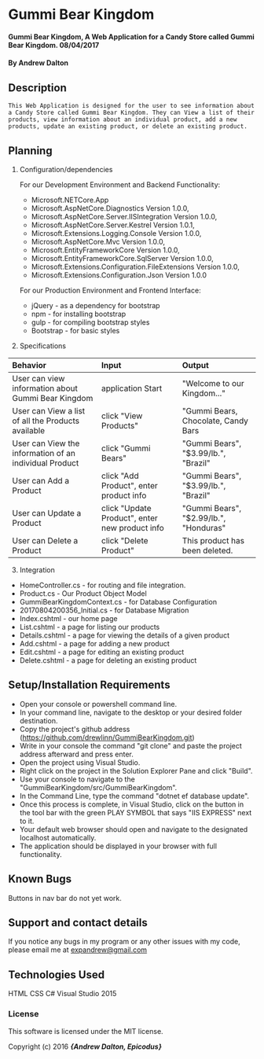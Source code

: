 # Gummi Bear Kingdom

#### Gummi Bear Kingdom, A Web Application for a Candy Store called Gummi Bear Kingdom. 08/04/2017

#### By Andrew Dalton

## Description

	This Web Application is designed for the user to see information about a Candy Store called Gummi Bear Kingdom. They can View a list of their products, view information about an individual product, add a new products, update an existing product, or delete an existing product.

## Planning

1. Configuration/dependencies

	For our Development Environment and Backend Functionality:
	* Microsoft.NETCore.App
	* Microsoft.AspNetCore.Diagnostics Version 1.0.0,
	* Microsoft.AspNetCore.Server.IISIntegration Version 1.0.0,
	* Microsoft.AspNetCore.Server.Kestrel Version 1.0.1,
	* Microsoft.Extensions.Logging.Console Version 1.0.0,
	* Microsoft.AspNetCore.Mvc Version 1.0.0,
	* Microsoft.EntityFrameworkCore Version 1.0.0,
	* Microsoft.EntityFrameworkCore.SqlServer Version 1.0.0,
	* Microsoft.Extensions.Configuration.FileExtensions Version 1.0.0,
	* Microsoft.Extensions.Configuration.Json Version 1.0.0
	
	For our Production Environment and Frontend Interface:
	* jQuery - as a dependency for bootstrap
	* npm - for installing bootstrap
	* gulp - for compiling bootstrap styles
	* Bootstrap - for basic styles

  2. Specifications

  | Behavior | Input | Output |
  | :--------| :---- | :------|
  | User can view information about Gummi Bear Kingdom | application Start | "Welcome to our Kingdom..." |
  | User can View a list of all the Products available | click "View Products" | "Gummi Bears, Chocolate, Candy Bars |
  | User can View the information of an individual Product | click "Gummi Bears" | "Gummi Bears", "$3.99/lb.", "Brazil" |
  | User can Add a Product | click "Add Product", enter product info | "Gummi Bears", "$3.99/lb.", "Brazil" |
  | User can Update a Product | click "Update Product", enter new product info | "Gummi Bears", "$2.99/lb.", "Honduras" |
  | User can Delete a Product | click "Delete Product" | This product has been deleted. |

3. Integration
  * HomeController.cs - for routing and file integration.
  * Product.cs - Our Product Object Model
  * GummiBearKingdomContext.cs - for Database Configuration
  * 20170804200356_Initial.cs - for Database Migration
  * Index.cshtml - our home page
  * List.cshtml - a page for listing our products
  * Details.cshtml - a page for viewing the details of a given product
  * Add.cshtml - a page for adding a new product
  * Edit.cshtml - a page for editing an existing product
  * Delete.cshtml - a page for deleting an existing product
  
## Setup/Installation Requirements

* Open your console or powershell command line.
* In your command line, navigate to the desktop or your desired folder destination.
* Copy the project's github address (https://github.com/drewlinn/GummiBearKingdom.git)
* Write in your console the command "git clone" and paste the project address afterward and press enter.
* Open the project using Visual Studio.
* Right click on the project in the Solution Explorer Pane and click "Build".
* Use your console to navigate to the "GummiBearKingdom/src/GummiBearKingdom".
* In the Command Line, type the command "dotnet ef database update".
* Once this process is complete, in Visual Studio, click on the button in the tool bar with the green PLAY SYMBOL that says "IIS EXPRESS" next to it.
* Your default web browser should open and navigate to the designated localhost automatically.
* The application should be displayed in your browser with full functionality.


## Known Bugs

Buttons in nav bar do not yet work.

## Support and contact details

If you notice any bugs in my program or any other issues with my code, please email me at expandrew@gmail.com

## Technologies Used

HTML
CSS
C#
Visual Studio 2015

### License

This software is licensed under the MIT license.

Copyright (c) 2016 **_{Andrew Dalton, Epicodus}_**